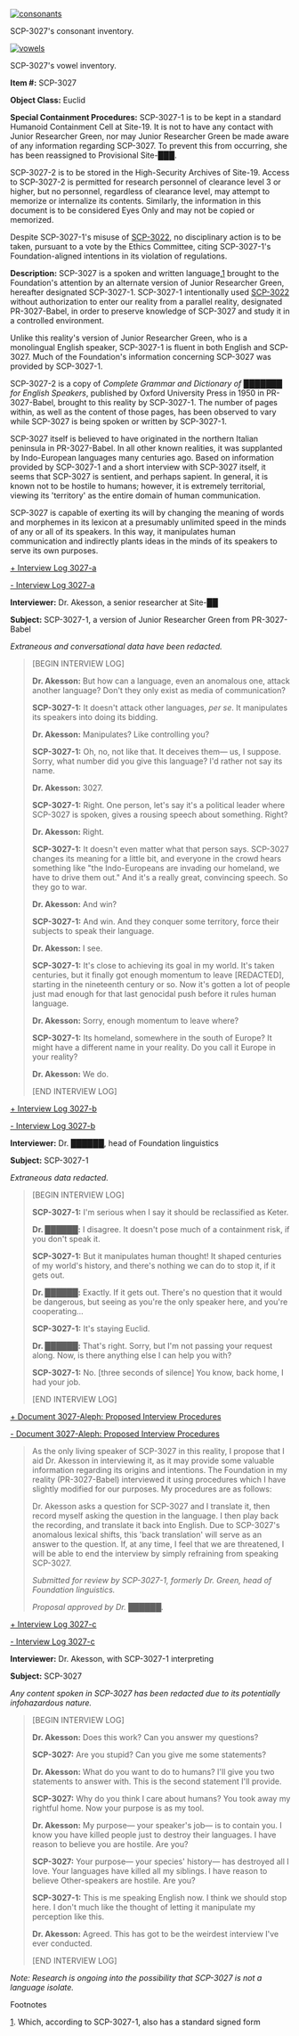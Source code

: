 [![consonants](http://scp-wiki.wdfiles.com/local--resized-images/scp-3027/consonants/medium.jpg)](http://scp-wiki.wdfiles.com/local--files/scp-3027/consonants)

SCP-3027's consonant inventory.

[![vowels](http://scp-wiki.wdfiles.com/local--resized-images/scp-3027/vowels/medium.jpg)](http://scp-wiki.wdfiles.com/local--files/scp-3027/vowels)

SCP-3027's vowel inventory.

**Item #:** SCP-3027

**Object Class:** Euclid

**Special Containment Procedures:** SCP-3027-1 is to be kept in a standard Humanoid Containment Cell at Site-19. It is not to have any contact with Junior Researcher Green, nor may Junior Researcher Green be made aware of any information regarding SCP-3027. To prevent this from occurring, she has been reassigned to Provisional Site-███.

SCP-3027-2 is to be stored in the High-Security Archives of Site-19. Access to SCP-3027-2 is permitted for research personnel of clearance level 3 or higher, but no personnel, regardless of clearance level, may attempt to memorize or internalize its contents. Similarly, the information in this document is to be considered Eyes Only and may not be copied or memorized.

Despite SCP-3027-1's misuse of [SCP-3022](/scp-3022), no disciplinary action is to be taken, pursuant to a vote by the Ethics Committee, citing SCP-3027-1's Foundation-aligned intentions in its violation of regulations.

**Description:** SCP-3027 is a spoken and written language,[1](javascript:;) brought to the Foundation's attention by an alternate version of Junior Researcher Green, hereafter designated SCP-3027-1. SCP-3027-1 intentionally used [SCP-3022](/scp-3022) without authorization to enter our reality from a parallel reality, designated PR-3027-Babel, in order to preserve knowledge of SCP-3027 and study it in a controlled environment.

Unlike this reality's version of Junior Researcher Green, who is a monolingual English speaker, SCP-3027-1 is fluent in both English and SCP-3027. Much of the Foundation's information concerning SCP-3027 was provided by SCP-3027-1.

SCP-3027-2 is a copy of _Complete Grammar and Dictionary of ███████ for English Speakers_, published by Oxford University Press in 1950 in PR-3027-Babel, brought to this reality by SCP-3027-1. The number of pages within, as well as the content of those pages, has been observed to vary while SCP-3027 is being spoken or written by SCP-3027-1.

SCP-3027 itself is believed to have originated in the northern Italian peninsula in PR-3027-Babel. In all other known realities, it was supplanted by Indo-European languages many centuries ago. Based on information provided by SCP-3027-1 and a short interview with SCP-3027 itself, it seems that SCP-3027 is sentient, and perhaps sapient. In general, it is known not to be hostile to humans; however, it is extremely territorial, viewing its 'territory' as the entire domain of human communication.

SCP-3027 is capable of exerting its will by changing the meaning of words and morphemes in its lexicon at a presumably unlimited speed in the minds of any or all of its speakers. In this way, it manipulates human communication and indirectly plants ideas in the minds of its speakers to serve its own purposes.

[+ Interview Log 3027-a](javascript:;)

[\- Interview Log 3027-a](javascript:;)

**Interviewer:** Dr. Akesson, a senior researcher at Site-██

**Subject:** SCP-3027-1, a version of Junior Researcher Green from PR-3027-Babel

_Extraneous and conversational data have been redacted._

> \[BEGIN INTERVIEW LOG\]
> 
> **Dr. Akesson:** But how can a language, even an anomalous one, attack another language? Don't they only exist as media of communication?
> 
> **SCP-3027-1:** It doesn't attack other languages, _per se_. It manipulates its speakers into doing its bidding.
> 
> **Dr. Akesson:** Manipulates? Like controlling you?
> 
> **SCP-3027-1:** Oh, no, not like that. It deceives them— us, I suppose. Sorry, what number did you give this language? I'd rather not say its name.
> 
> **Dr. Akesson:** 3027.
> 
> **SCP-3027-1:** Right. One person, let's say it's a political leader where SCP-3027 is spoken, gives a rousing speech about something. Right?
> 
> **Dr. Akesson:** Right.
> 
> **SCP-3027-1:** It doesn't even matter what that person says. SCP-3027 changes its meaning for a little bit, and everyone in the crowd hears something like "the Indo-Europeans are invading our homeland, we have to drive them out." And it's a really great, convincing speech. So they go to war.
> 
> **Dr. Akesson:** And win?
> 
> **SCP-3027-1:** And win. And they conquer some territory, force their subjects to speak their language.
> 
> **Dr. Akesson:** I see.
> 
> **SCP-3027-1:** It's close to achieving its goal in my world. It's taken centuries, but it finally got enough momentum to leave \[REDACTED\], starting in the nineteenth century or so. Now it's gotten a lot of people just mad enough for that last genocidal push before it rules human language.
> 
> **Dr. Akesson:** Sorry, enough momentum to leave where?
> 
> **SCP-3027-1:** Its homeland, somewhere in the south of Europe? It might have a different name in your reality. Do you call it Europe in your reality?
> 
> **Dr. Akesson:** We do.
> 
> \[END INTERVIEW LOG\]

[+ Interview Log 3027-b](javascript:;)

[\- Interview Log 3027-b](javascript:;)

**Interviewer:** Dr. ██████, head of Foundation linguistics

**Subject:** SCP-3027-1

_Extraneous data redacted._

> \[BEGIN INTERVIEW LOG\]
> 
> **SCP-3027-1:** I'm serious when I say it should be reclassified as Keter.
> 
> **Dr. ██████:** I disagree. It doesn't pose much of a containment risk, if you don't speak it.
> 
> **SCP-3027-1:** But it manipulates human thought! It shaped centuries of my world's history, and there's nothing we can do to stop it, if it gets out.
> 
> **Dr. ██████:** Exactly. If it gets out. There's no question that it would be dangerous, but seeing as you're the only speaker here, and you're cooperating…
> 
> **SCP-3027-1:** It's staying Euclid.
> 
> **Dr. ██████:** That's right. Sorry, but I'm not passing your request along. Now, is there anything else I can help you with?
> 
> **SCP-3027-1:** No. \[three seconds of silence\] You know, back home, I had your job.
> 
> \[END INTERVIEW LOG\]

[+ Document 3027-Aleph: Proposed Interview Procedures](javascript:;)

[\- Document 3027-Aleph: Proposed Interview Procedures](javascript:;)

> As the only living speaker of SCP-3027 in this reality, I propose that I aid Dr. Akesson in interviewing it, as it may provide some valuable information regarding its origins and intentions. The Foundation in my reality (PR-3027-Babel) interviewed it using procedures which I have slightly modified for our purposes. My procedures are as follows:
> 
> Dr. Akesson asks a question for SCP-3027 and I translate it, then record myself asking the question in the language. I then play back the recording, and translate it back into English. Due to SCP-3027's anomalous lexical shifts, this 'back translation' will serve as an answer to the question. If, at any time, I feel that we are threatened, I will be able to end the interview by simply refraining from speaking SCP-3027.
> 
> _Submitted for review by SCP-3027-1, formerly Dr. Green, head of Foundation linguistics._
> 
> _Proposal approved by Dr. ██████._

[+ Interview Log 3027-c](javascript:;)

[\- Interview Log 3027-c](javascript:;)

**Interviewer:** Dr. Akesson, with SCP-3027-1 interpreting

**Subject:** SCP-3027

_Any content spoken in SCP-3027 has been redacted due to its potentially infohazardous nature._

> \[BEGIN INTERVIEW LOG\]
> 
> **Dr. Akesson:** Does this work? Can you answer my questions?
> 
> **SCP-3027:** Are you stupid? Can you give me some statements?
> 
> **Dr. Akesson:** What do you want to do to humans? I'll give you two statements to answer with. This is the second statement I'll provide.
> 
> **SCP-3027:** Why do you think I care about humans? You took away my rightful home. Now your purpose is as my tool.
> 
> **Dr. Akesson:** My purpose— your speaker's job— is to contain you. I know you have killed people just to destroy their languages. I have reason to believe you are hostile. Are you?
> 
> **SCP-3027:** Your purpose— your species' history— has destroyed all I love. Your languages have killed all my siblings. I have reason to believe Other-speakers are hostile. Are you?
> 
> **SCP-3027-1:** This is me speaking English now. I think we should stop here. I don't much like the thought of letting it manipulate my perception like this.
> 
> **Dr. Akesson:** Agreed. This has got to be the weirdest interview I've ever conducted.
> 
> \[END INTERVIEW LOG\]

_Note: Research is ongoing into the possibility that SCP-3027 is not a language isolate._

Footnotes

[1](javascript:;). Which, according to SCP-3027-1, also has a standard signed form